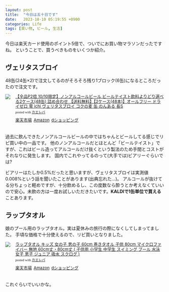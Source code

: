 ```yaml
---
layout: post
title:  "今日は五十日です"
date:   2023-10-10 05:19:55 +0900
categories: Life
tags: [買い物, ビール, 生活]
---
```

今日は楽天カード使用のポイント5倍で、ついでにお買い物マラソンだったですね。
ということで、買うべきものをいくつか紹介。

## ヴェリタスブロイ

48缶(24缶×2)で注文してるのがそろそろ残り1ブロック(6缶)になるところだったので注文です。

<div class="kaerebalink-box" style="text-align:left;padding-bottom:20px;font-size:small;zoom: 1;overflow: hidden;"><div class="kaerebalink-image" style="float:left;margin:0 15px 10px 0;"><a href="//af.moshimo.com/af/c/click?a_id=920706&p_id=54&pc_id=54&pl_id=616&s_v=b5Rz2P0601xu&url=https%3A%2F%2Fitem.rakuten.co.jp%2Flikaman%2Fyo-2-nonal-beer%2F" target="_blank" ><img src="https://thumbnail.image.rakuten.co.jp/@0_mall/likaman/cabinet/rakuten35/yo-2-non-al-beer3.jpg?_ex=128x128" style="border: none;" /></a><img src="//i.moshimo.com/af/i/impression?a_id=920706&p_id=54&pc_id=54&pl_id=616" width="1" height="1" style="border:none;"></div><div class="kaerebalink-info" style="line-height:120%;zoom: 1;overflow: hidden;"><div class="kaerebalink-name" style="margin-bottom:10px;line-height:120%"><a href="//af.moshimo.com/af/c/click?a_id=920706&p_id=54&pc_id=54&pl_id=616&s_v=b5Rz2P0601xu&url=https%3A%2F%2Fitem.rakuten.co.jp%2Flikaman%2Fyo-2-nonal-beer%2F" target="_blank" >【全品P2倍 10/10限定】ノンアルコールビール ビールテイスト飲料よりどり選べる2ケース(48缶) 詰め合わせ 【送料無料】【2ケース(48本)】オールフリー ドライゼロ 零 ichi ヴェリタスブロイ コクの麦 缶 のんある 長S</a><img src="//i.moshimo.com/af/i/impression?a_id=920706&p_id=54&pc_id=54&pl_id=616" width="1" height="1" style="border:none;"><div class="kaerebalink-powered-date" style="font-size:8pt;margin-top:5px;font-family:verdana;line-height:120%">posted with <a href="https://kaereba.com" rel="nofollow" target="_blank">カエレバ</a></div></div><div class="kaerebalink-detail" style="margin-bottom:5px;"></div><div class="kaerebalink-link1" style="margin-top:10px;"><div class="shoplinkrakuten" style="display:inline;margin-right:5px"><a href="//af.moshimo.com/af/c/click?a_id=920706&p_id=54&pc_id=54&pl_id=616&s_v=b5Rz2P0601xu&url=https%3A%2F%2Fsearch.rakuten.co.jp%2Fsearch%2Fmall%2F%25E3%2583%25B4%25E3%2582%25A7%25E3%2583%25AA%25E3%2582%25BF%25E3%2582%25B9%25E3%2583%2596%25E3%2583%25AD%25E3%2582%25A4%252048%25E7%25BC%25B6%2F-%2Ff.1-p.1-s.1-sf.0-st.A-v.2%3Fx%3D0" target="_blank" >楽天市場</a><img src="//i.moshimo.com/af/i/impression?a_id=920706&p_id=54&pc_id=54&pl_id=616" width="1" height="1" style="border:none;"></div><div class="shoplinkamazon" style="display:inline;margin-right:5px"><a href="//af.moshimo.com/af/c/click?a_id=920708&p_id=170&pc_id=185&pl_id=4062&s_v=b5Rz2P0601xu&url=https%3A%2F%2Fwww.amazon.co.jp%2Fgp%2Fsearch%3Fkeywords%3D%25E3%2583%25B4%25E3%2582%25A7%25E3%2583%25AA%25E3%2582%25BF%25E3%2582%25B9%25E3%2583%2596%25E3%2583%25AD%25E3%2582%25A4%252048%25E7%25BC%25B6%26__mk_ja_JP%3D%25E3%2582%25AB%25E3%2582%25BF%25E3%2582%25AB%25E3%2583%258A" target="_blank" >Amazon</a><img src="//i.moshimo.com/af/i/impression?a_id=920708&p_id=170&pc_id=185&pl_id=4062" width="1" height="1" style="border:none;"></div><div class="shoplinkdocomo" style="display:inline;margin-right:5px"><a href="https://prf.hn/click/camref:1100lq2Ps/destination:https%3A%2F%2Fshopping.dmkt-sp.jp%2Fproducts_search%3Fkeyword%3D%25E3%2583%25B4%25E3%2582%25A7%25E3%2583%25AA%25E3%2582%25BF%25E3%2582%25B9%25E3%2583%2596%25E3%2583%25AD%25E3%2582%25A4%252048%25E7%25BC%25B6" target="_blank" >dショッピング</a></div></div></div><div class="booklink-footer" style="clear: left"></div></div>

過去に飲んできたノンアルコールビールの中ではちゃんとビールしてる感じでリピ買い中の一品です。
他のノンアルコールだとほとんど「ビールテイスト」ですが、これはビール造ってアルコールだけ抜くという製法のため手間とコストがそれなりに発生します。
国内でこれやってるのって(大手では)ビアリーぐらいでは?

ビアリーはたしか0.5%だったと思いますが、ヴェリタスブロイは実測値0.008%という話を聞いたことがあります(出典忘れた…)。
アルコールが抜けてる分ちょっと軽めですが、十分飲めるし、この度数なら酔うとか考えなくていいので安心。未飲の方は一度お試しいただきたいです。**KALDIで1缶単位で買える**ことあります。

## ラップタオル

娘のプール用のラップタオル。実は夏休みの旅行の際になくしてしまってました。
手頃な価格で十分使えるので、リピ買いとなりました。

<div class="kaerebalink-box" style="text-align:left;padding-bottom:20px;font-size:small;zoom: 1;overflow: hidden;"><div class="kaerebalink-image" style="float:left;margin:0 15px 10px 0;"><a href="//af.moshimo.com/af/c/click?a_id=920706&p_id=54&pc_id=54&pl_id=616&s_v=b5Rz2P0601xu&url=https%3A%2F%2Fitem.rakuten.co.jp%2Fsuteteko%2Fscl013%2F" target="_blank" ><img src="https://thumbnail.image.rakuten.co.jp/@0_mall/suteteko/cabinet/fd072/scl013-1.jpg?_ex=128x128" style="border: none;" /></a><img src="//i.moshimo.com/af/i/impression?a_id=920706&p_id=54&pc_id=54&pl_id=616" width="1" height="1" style="border:none;"></div><div class="kaerebalink-info" style="line-height:120%;zoom: 1;overflow: hidden;"><div class="kaerebalink-name" style="margin-bottom:10px;line-height:120%"><a href="//af.moshimo.com/af/c/click?a_id=920706&p_id=54&pc_id=54&pl_id=616&s_v=b5Rz2P0601xu&url=https%3A%2F%2Fitem.rakuten.co.jp%2Fsuteteko%2Fscl013%2F" target="_blank" >ラップタオル キッズ 女の子 男の子 60cm 巻きタオル 子供 80cm マイクロファイバー 無地 60cm丈・80cm丈 ( 子供用 小学生 中学生 スイミング プール 水泳 女子 男子 ジュニア 吸水 スクログ )</a><img src="//i.moshimo.com/af/i/impression?a_id=920706&p_id=54&pc_id=54&pl_id=616" width="1" height="1" style="border:none;"><div class="kaerebalink-powered-date" style="font-size:8pt;margin-top:5px;font-family:verdana;line-height:120%">posted with <a href="https://kaereba.com" rel="nofollow" target="_blank">カエレバ</a></div></div><div class="kaerebalink-detail" style="margin-bottom:5px;"></div><div class="kaerebalink-link1" style="margin-top:10px;"><div class="shoplinkrakuten" style="display:inline;margin-right:5px"><a href="//af.moshimo.com/af/c/click?a_id=920706&p_id=54&pc_id=54&pl_id=616&s_v=b5Rz2P0601xu&url=https%3A%2F%2Fsearch.rakuten.co.jp%2Fsearch%2Fmall%2F%25E3%2583%25A9%25E3%2583%2583%25E3%2583%2597%25E3%2582%25BF%25E3%2582%25AA%25E3%2583%25AB%2520%25E3%2582%25AD%25E3%2583%2583%25E3%2582%25BA%2520%25E5%25A5%25B3%25E3%2581%25AE%25E5%25AD%2590%2520%25E7%2594%25B7%25E3%2581%25AE%25E5%25AD%2590%252060cm%2520%25E5%25B7%25BB%25E3%2581%258D%25E3%2582%25BF%25E3%2582%25AA%25E3%2583%25AB%2520%25E5%25AD%2590%25E4%25BE%259B%252080cm%2520%25E3%2583%259E%25E3%2582%25A4%25E3%2582%25AF%25E3%2583%25AD%25E3%2583%2595%25E3%2582%25A1%25E3%2582%25A4%25E3%2583%2590%25E3%2583%25BC%2520%25E7%2584%25A1%25E5%259C%25B0%252060cm%25E4%25B8%2588%25E3%2583%25BB80cm%25E4%25B8%2588%2520%25E3%2582%25B9%25E3%2582%25AF%25E3%2583%25AD%25E3%2582%25B0%2F-%2Ff.1-p.1-s.1-sf.0-st.A-v.2%3Fx%3D0" target="_blank" >楽天市場</a><img src="//i.moshimo.com/af/i/impression?a_id=920706&p_id=54&pc_id=54&pl_id=616" width="1" height="1" style="border:none;"></div><div class="shoplinkamazon" style="display:inline;margin-right:5px"><a href="//af.moshimo.com/af/c/click?a_id=920708&p_id=170&pc_id=185&pl_id=4062&s_v=b5Rz2P0601xu&url=https%3A%2F%2Fwww.amazon.co.jp%2Fgp%2Fsearch%3Fkeywords%3D%25E3%2583%25A9%25E3%2583%2583%25E3%2583%2597%25E3%2582%25BF%25E3%2582%25AA%25E3%2583%25AB%2520%25E3%2582%25AD%25E3%2583%2583%25E3%2582%25BA%2520%25E5%25A5%25B3%25E3%2581%25AE%25E5%25AD%2590%2520%25E7%2594%25B7%25E3%2581%25AE%25E5%25AD%2590%252060cm%2520%25E5%25B7%25BB%25E3%2581%258D%25E3%2582%25BF%25E3%2582%25AA%25E3%2583%25AB%2520%25E5%25AD%2590%25E4%25BE%259B%252080cm%2520%25E3%2583%259E%25E3%2582%25A4%25E3%2582%25AF%25E3%2583%25AD%25E3%2583%2595%25E3%2582%25A1%25E3%2582%25A4%25E3%2583%2590%25E3%2583%25BC%2520%25E7%2584%25A1%25E5%259C%25B0%252060cm%25E4%25B8%2588%25E3%2583%25BB80cm%25E4%25B8%2588%2520%25E3%2582%25B9%25E3%2582%25AF%25E3%2583%25AD%25E3%2582%25B0%26__mk_ja_JP%3D%25E3%2582%25AB%25E3%2582%25BF%25E3%2582%25AB%25E3%2583%258A" target="_blank" >Amazon</a><img src="//i.moshimo.com/af/i/impression?a_id=920708&p_id=170&pc_id=185&pl_id=4062" width="1" height="1" style="border:none;"></div><div class="shoplinkdocomo" style="display:inline;margin-right:5px"><a href="https://prf.hn/click/camref:1100lq2Ps/destination:https%3A%2F%2Fshopping.dmkt-sp.jp%2Fproducts_search%3Fkeyword%3D%25E3%2583%25A9%25E3%2583%2583%25E3%2583%2597%25E3%2582%25BF%25E3%2582%25AA%25E3%2583%25AB%2520%25E3%2582%25AD%25E3%2583%2583%25E3%2582%25BA%2520%25E5%25A5%25B3%25E3%2581%25AE%25E5%25AD%2590%2520%25E7%2594%25B7%25E3%2581%25AE%25E5%25AD%2590%252060cm%2520%25E5%25B7%25BB%25E3%2581%258D%25E3%2582%25BF%25E3%2582%25AA%25E3%2583%25AB%2520%25E5%25AD%2590%25E4%25BE%259B%252080cm%2520%25E3%2583%259E%25E3%2582%25A4%25E3%2582%25AF%25E3%2583%25AD%25E3%2583%2595%25E3%2582%25A1%25E3%2582%25A4%25E3%2583%2590%25E3%2583%25BC%2520%25E7%2584%25A1%25E5%259C%25B0%252060cm%25E4%25B8%2588%25E3%2583%25BB80cm%25E4%25B8%2588%2520%25E3%2582%25B9%25E3%2582%25AF%25E3%2583%25AD%25E3%2582%25B0" target="_blank" >dショッピング</a></div></div></div><div class="booklink-footer" style="clear: left"></div></div>

これぐらいでいいかな。
